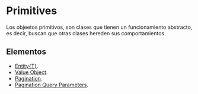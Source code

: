 
# Primitives

Los objeetos primitivos, son clases que tienen un funcionamiento abstracto, es decir, buscan que otras clases hereden sus comportamientos.

## Elementos

- [Entity{T}](entityT.md).
- [Value Object](valueObject.md).
- [Pagination](pagination.md).
- [Pagination Query Parameters](paginationQueryParameters.md).
